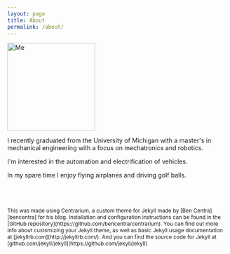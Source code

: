 ```yaml
---
layout: page
title: About
permalink: /about/
---
```


<img src="//raw.githubusercontent.com/listpau/demo/gh-pages/assets/me.jpg" alt="Me" width="200"/>

I recently graduated from the University of Michigan with a master's in mechanical engineering with a focus on mechatronics and robotics. 

I'm interested in the automation and electrification of vehicles.

In my spare time I enjoy flying airplanes and driving golf balls.


<br>
<br>
<br>

<span style="font-size:12px;">
This was made using Centrarium, a custom theme for Jekyll made by [Ben Centra][bencentra] for his blog. Installation and configuration instructions can be found in the [GitHub repository](https://github.com/bencentra/centrarium).
You can find out more info about customizing your Jekyll theme, as well as basic Jekyll usage documentation at [jekyllrb.com](http://jekyllrb.com/). And you can find the source code for Jekyll at [github.com/jekyll/jekyll](https://github.com/jekyll/jekyll)

[centrarium]: https://github.com/bencentra/centrarium
[bencentra]: http://bencentra.com
[jekyll]: https://github.com/jekyll/jekyll
